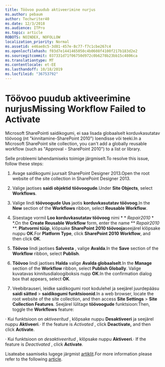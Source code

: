 ```yaml
---
title: Töövoo puudub aktiveerimine nurjus
ms.author: pebaum
author: Techwriter40
ms.date: 12/3/2018
ms.audience: ITPro
ms.topic: article
ROBOTS: NOINDEX, NOFOLLOW
localization_priority: Normal
ms.assetid: e46ae8c5-3d81-457e-8c77-f7c1cbe267c4
ms.openlocfilehash: f03d7e1441465050c4b0608f4100f217b183d2e2
ms.sourcegitcommit: 037331d71f06750d972c0b6278b23bb15c4806ca
ms.translationtype: MT
ms.contentlocale: et-EE
ms.lasthandoff: 10/18/2019
ms.locfileid: "36753792"
---
```

# <a name="missing-workflow-failed-to-activate"></a><span data-ttu-id="4a5d2-102">Töövoo puudub aktiveerimine nurjus</span><span class="sxs-lookup"><span data-stu-id="4a5d2-102">Missing Workflow Failed to Activate</span></span>

<span data-ttu-id="4a5d2-103">Microsoft SharePointi saidikogumi, ei saa lisada globaalselt korduvkasutatav töövoog (nt "kinnitamine-SharePoint 2010") loendisse või teeki.</span><span class="sxs-lookup"><span data-stu-id="4a5d2-103">In a Microsoft SharePoint site collection, you can't add a globally reusable workflow (such as "Approval - SharePoint 2010") to a list or library.</span></span>
  
<span data-ttu-id="4a5d2-104">Selle probleemi lahendamiseks toimige järgmiselt.</span><span class="sxs-lookup"><span data-stu-id="4a5d2-104">To resolve this issue, follow these steps:</span></span> 
  
1. <span data-ttu-id="4a5d2-105">Avage saidikogumi juursait SharePoint Designer 2013.</span><span class="sxs-lookup"><span data-stu-id="4a5d2-105">Open the root website of the site collection in SharePoint Designer 2013.</span></span>
  
2. <span data-ttu-id="4a5d2-106">Valige jaotises **saidi objektid** **töövoogude**.</span><span class="sxs-lookup"><span data-stu-id="4a5d2-106">Under **Site Objects**, select **Workflows**.</span></span> 
  
3. <span data-ttu-id="4a5d2-107">Valige lindi **töövoogude** **Uus** jaotis **korduvkasutatav töövoog**.</span><span class="sxs-lookup"><span data-stu-id="4a5d2-107">In the **New** section of the **Workflows** ribbon, select **Reusable Workflow**.</span></span> 
  
4. <span data-ttu-id="4a5d2-108">Sisestage vormil **Loo korduvkasutatav töövoog** nimi \* \* *Repair2010* \* \*.</span><span class="sxs-lookup"><span data-stu-id="4a5d2-108">On the **Create Reusable Workflow** form, enter the name \*\* *Repair2010* \*\*.</span></span> <span data-ttu-id="4a5d2-109">**Platvormi tüüp**, klõpsake **SharePoint 2010 töövooja**seejärel klõpsake nuppu **OK**.</span><span class="sxs-lookup"><span data-stu-id="4a5d2-109">For **Platform Type**, click **SharePoint 2010 Workflow**, and then click **OK**.</span></span> 
  
1. <span data-ttu-id="4a5d2-110">**Töövoo** lindi jaotises **Salvesta** , valige **Avalda**.</span><span class="sxs-lookup"><span data-stu-id="4a5d2-110">In the **Save** section of the **Workflow** ribbon, select **Publish**.</span></span> 
  
2. <span data-ttu-id="4a5d2-111">**Töövoo** lindi jaotises **Halda** valige **Avalda globaalselt**.</span><span class="sxs-lookup"><span data-stu-id="4a5d2-111">In the **Manage** section of the **Workflow** ribbon, select **Publish Globally**.</span></span> <span data-ttu-id="4a5d2-112">Valige kuvatavas kinnitusdialoogiboksis nupp **OK**.</span><span class="sxs-lookup"><span data-stu-id="4a5d2-112">In the confirmation dialog box that appears, select **OK**.</span></span> 
  
3. <span data-ttu-id="4a5d2-113">Veebibrauseri, leidke saidikogumi root kodulehel ja seejärel juurdepääsu **saidi sätted** \> **saidikogumi funktsioonid**.</span><span class="sxs-lookup"><span data-stu-id="4a5d2-113">In a web browser, locate the root website of the site collection, and then access **Site Settings** \> **Site Collection Features**.</span></span> <span data-ttu-id="4a5d2-114">Seejärel lülitage **töövoogude** funktsioon:</span><span class="sxs-lookup"><span data-stu-id="4a5d2-114">Then, toggle the **Workflows** feature:</span></span> 
  
<span data-ttu-id="4a5d2-115">· Kui funktsioon on *aktiveeritud* , klõpsake nuppu **Desaktiveeri** ja seejärel nuppu **Aktiveeri**.</span><span class="sxs-lookup"><span data-stu-id="4a5d2-115">· If the feature is  *Activated*  , click **Deactivate,** and then click **Activate**.</span></span> 
  
<span data-ttu-id="4a5d2-116">· Kui funktsioon on *desaktiveeritud* , klõpsake nuppu **Aktiveeri**.</span><span class="sxs-lookup"><span data-stu-id="4a5d2-116">· If the feature is  *Deactivated*  , click **Activate**.</span></span> 
  
<span data-ttu-id="4a5d2-117">Lisateabe saamiseks lugege järgmist [artiklit](https://go.microsoft.com/fwlink/?linkid=2047770&amp;clcid=0x409).</span><span class="sxs-lookup"><span data-stu-id="4a5d2-117">For more information please refer to the following [article](https://go.microsoft.com/fwlink/?linkid=2047770&amp;clcid=0x409).</span></span>
  


